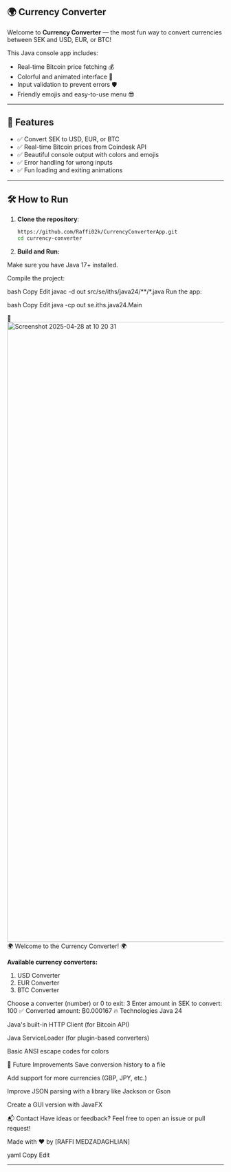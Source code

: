 ## 🌍 Currency Converter

Welcome to **Currency Converter** — the most fun way to convert currencies between SEK and USD, EUR, or BTC!

This Java console app includes:
- Real-time Bitcoin price fetching 💰
- Colorful and animated interface 🎨
- Input validation to prevent errors 🛡️
- Friendly emojis and easy-to-use menu 😎

---

## 🚀 Features

- ✅ Convert SEK to USD, EUR, or BTC
- ✅ Real-time Bitcoin prices from Coindesk API
- ✅ Beautiful console output with colors and emojis
- ✅ Error handling for wrong inputs
- ✅ Fun loading and exiting animations

---

## 🛠️ How to Run

1. **Clone the repository**:
   ```bash
   https://github.com/Raffi02k/CurrencyConverterApp.git
   cd currency-converter
2. **Build and Run:**

Make sure you have Java 17+ installed.

Compile the project:

bash
Copy
Edit
javac -d out src/se/iths/java24/**/*.java
Run the app:

bash
Copy
Edit
java -cp out se.iths.java24.Main

📸  <img width="1440" alt="Screenshot 2025-04-28 at 10 20 31" src="https://github.com/user-attachments/assets/811a493d-8f64-4277-8369-ae0f57c90272" />
🌍 Welcome to the Currency Converter! 🌍

**Available currency converters:**
1. USD Converter
2. EUR Converter
3. BTC Converter

Choose a converter (number) or 0 to exit: 3
Enter amount in SEK to convert: 100
✅ Converted amount: ₿0.000167
🔥 Technologies
Java 24

Java's built-in HTTP Client (for Bitcoin API)

Java ServiceLoader (for plugin-based converters)

Basic ANSI escape codes for colors

🤔 Future Improvements
 Save conversion history to a file

 Add support for more currencies (GBP, JPY, etc.)

 Improve JSON parsing with a library like Jackson or Gson

 Create a GUI version with JavaFX

📬 Contact
Have ideas or feedback? Feel free to open an issue or pull request!

Made with ❤️ by [RAFFI MEDZADAGHLIAN]

yaml
Copy
Edit

---
